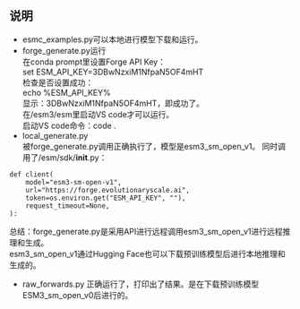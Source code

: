 ## 说明
- esmc_examples.py可以本地进行模型下载和运行。
- forge_generate.py运行  
  在conda prompt里设置Forge API Key：  
  set ESM_API_KEY=3DBwNzxiM1NfpaN5OF4mHT  
  检查是否设置成功：  
  echo %ESM_API_KEY%  
  显示：3DBwNzxiM1NfpaN5OF4mHT，即成功了。  
  在/esm3/esm里启动VS code才可以运行。  
  启动VS code命令：code .
- local_generate.py  
  被forge_generate.py调用正确执行了，模型是esm3_sm_open_v1。
  同时调用了/esm/sdk/__init__.py：  
```
def client(
    model="esm3-sm-open-v1",
    url="https://forge.evolutionaryscale.ai",
    token=os.environ.get("ESM_API_KEY", ""),
    request_timeout=None,
):
```
 总结：forge_generate.py是采用API进行远程调用esm3_sm_open_v1进行远程推理和生成。  
 esm3_sm_open_v1通过Hugging Face也可以下载预训练模型后进行本地推理和生成的。  
- raw_forwards.py
正确运行了，打印出了结果。是在下载预训练模型ESM3_sm_open_v0后进行的。
